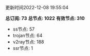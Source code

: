 更新时间2022-12-08 19:55:04

**总订阅: 73**
**总节点: 1022**
**有效节点: 310**
- ss节点: 57
- trojan节点: 64
- v2ray节点: 188
- ssr节点: 1
